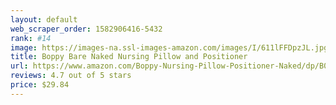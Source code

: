 ```yaml
---
layout: default 
﻿web_scraper_order: 1582906416-5432
rank: #14
image: https://images-na.ssl-images-amazon.com/images/I/611lFFDpzJL.jpg
title: Boppy Bare Naked Nursing Pillow and Positioner
url: https://www.amazon.com/Boppy-Nursing-Pillow-Positioner-Naked/dp/B000KW5I6E/ref=zg_mw_baby-products_14?_encoding=UTF8&psc=1&refRID=H8PZBTHGT35TKAKMD83D
reviews: 4.7 out of 5 stars
price: $29.84 
---
```

